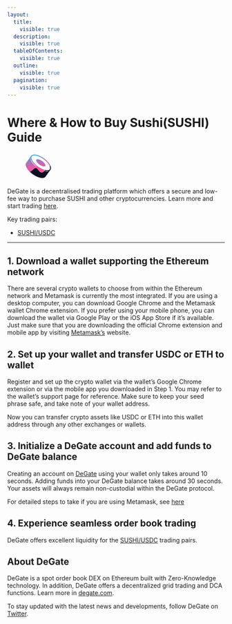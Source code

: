 ```yaml
---
layout:
  title:
    visible: true
  description:
    visible: true
  tableOfContents:
    visible: true
  outline:
    visible: true
  pagination:
    visible: true
---
```


# Where & How to Buy Sushi(SUSHI) Guide

<figure><img src="../.gitbook/assets/sushi_0x6b3595068778dd592e39a122f4f5a5cf09c90fe2.png" alt="SUSHI" width="64" style="border-radius: 50%;"><figcaption></figcaption></figure>

DeGate is a decentralised trading platform which offers a secure and low-fee way to purchase SUSHI and other cryptocurrencies. Learn more and start trading [here](https://app.degate.com/trade/USDC/0x6b3595068778dd592e39a122f4f5a5cf09c90fe2?utm_source=howtobuy).&#x20;

Key trading pairs:

* [SUSHI/USDC](https://app.degate.com/trade/USDC/0x6b3595068778dd592e39a122f4f5a5cf09c90fe2?utm_source=howtobuy)

***

## 1. Download a wallet supporting the Ethereum network

There are several crypto wallets to choose from within the Ethereum network and Metamask is currently the most integrated. If you are using a desktop computer, you can download Google Chrome and the Metamask wallet Chrome extension. If you prefer using your mobile phone, you can download the wallet via Google Play or the iOS App Store if it’s available. Just make sure that you are downloading the official Chrome extension and mobile app by visiting [Metamask’s](https://metamask.io/) website.

## 2. Set up your wallet and transfer USDC or ETH to wallet

Register and set up the crypto wallet via the wallet’s Google Chrome extension or via the mobile app you downloaded in Step 1. You may refer to the wallet’s support page for reference. Make sure to keep your seed phrase safe, and take note of your wallet address.&#x20;

Now you can transfer crypto assets like USDC or ETH into this wallet address through any other exchanges or wallets.

## 3. Initialize a DeGate account and add funds to DeGate balance

Creating an account on [DeGate](https://app.degate.com/?utm_source=SUSHI_howtobuy) using your wallet only takes around 10 seconds. Adding funds into your DeGate balance takes around 30 seconds. Your assets will always remain non-custodial within the DeGate protocol.

For detailed steps to take if you are using Metamask, see [here](https://docs.degate.com/v/product_en/main-features/wallet-connectivity/metamask)

## 4. Experience seamless order book trading

DeGate offers excellent liquidity for the [SUSHI/USDC](https://app.degate.com/trade/USDC/0x6b3595068778dd592e39a122f4f5a5cf09c90fe2?utm_source=howtobuy) trading pairs.&#x20;

## About DeGate

DeGate is a spot order book DEX on Ethereum built with Zero-Knowledge technology. In addition, DeGate offers a decentralized grid trading and DCA functions.  Learn more in [degate.com](https://degate.com/?utm_source=SUSHI_howtobuy).

To stay updated with the latest news and developments, follow DeGate on [Twitter](https://twitter.com/degatedex).
